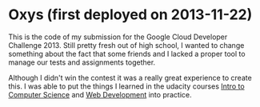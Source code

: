 Oxys (first deployed on 2013-11-22)
==========

This is the code of my submission for the Google Cloud Developer Challenge 2013.
Still pretty fresh out of high school, I wanted to change something about the fact
that some friends and I lacked a proper tool to manage our tests and assignments
together.

Although I didn't win the contest it was a really great experience to create this.
I was able to put the things I learned in the udacity courses [Intro to Computer Science](https://www.udacity.com/course/cs101)
and [Web Development](https://www.udacity.com/course/cs253) into practice.